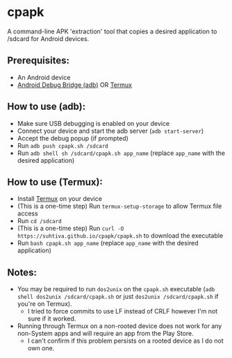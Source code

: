 # cpapk
A command-line APK 'extraction' tool that copies a desired application to /sdcard for Android devices.

## Prerequisites:
* An Android device
* [Android Debug Bridge (adb)](https://developer.android.com/studio/command-line/adb) OR [Termux](https://termux.com)

## How to use (adb):
* Make sure USB debugging is enabled on your device
* Connect your device and start the adb server (`adb start-server`)
* Accept the debug popup (if prompted)
* Run `adb push cpapk.sh /sdcard`
* Run `adb shell sh /sdcard/cpapk.sh app_name` (replace `app_name` with the desired application)

## How to use (Termux):
* Install [Termux](https://termux.com/) on your device
* (This is a one-time step) Run `termux-setup-storage` to allow Termux file access
* Run `cd /sdcard`
* (This is a one-time step) Run `curl -O https://suhtiva.github.io/cpapk/cpapk.sh` to download the executable
* Run `bash cpapk.sh app_name` (replace `app_name` with the desired application)

## Notes:
* You may be required to run `dos2unix` on the `cpapk.sh` executable (`adb shell dos2unix /sdcard/cpapk.sh` or just `dos2unix /sdcard/cpapk.sh` if you're on Termux).
    * I tried to force commits to use LF instead of CRLF however I'm not sure if it worked.
* Running through Termux on a non-rooted device does not work for any non-System apps and will require an app from the Play Store.
    * I can't confirm if this problem persists on a rooted device as I do not own one.